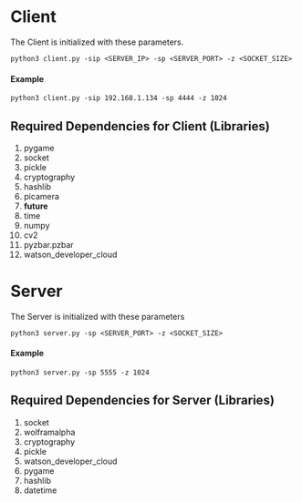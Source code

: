 # Client

The Client is initialized with these parameters.

`python3 client.py -sip <SERVER_IP> -sp <SERVER_PORT> -z <SOCKET_SIZE>`

#### Example

`python3 client.py -sip 192.168.1.134 -sp 4444 -z 1024`

## Required Dependencies for Client (Libraries)

1. pygame
2. socket
3. pickle
4. cryptography
5. hashlib
6. picamera
7. __future__
8. time
9. numpy
10. cv2
11. pyzbar.pzbar
12. watson_developer_cloud

# Server

The Server is initialized with these parameters

`python3 server.py -sp <SERVER_PORT> -z <SOCKET_SIZE>`

#### Example

`python3 server.py -sp 5555 -z 1024`

## Required Dependencies for Server (Libraries)

1. socket
2. wolframalpha
3. cryptography
4. pickle
5. watson_developer_cloud
6. pygame
7. hashlib
8. datetime
